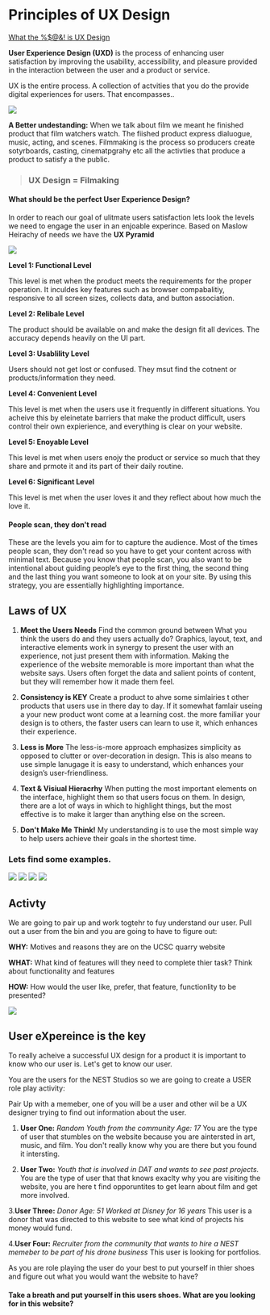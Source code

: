 # Principles of UX Design

[What the %$@&! is UX Design](https://www.youtube.com/watch?v=Ovj4hFxko7c "What the HECK is UX Design?")


**User Experience Design (UXD)** is the process of enhancing user satisfaction by improving the usability, accessibility, and pleasure provided in the interaction between the user and a product or service. 

UX is the entire process. A collection of actvities that you do the provide digital experiences for users. That encompasses..

![](Images/ux1.png)

**A Better undestanding:** When we talk about film we meant he finished product that film watchers watch. The fiished product express dialuogue, music, acting, and scenes. Filmmaking is the process so producers create sotyrboards, casting, cinematpgrahy  etc all the activties that produce a product to satisfy a the public. 

> ### UX Design = Filmaking 

#### What should be the perfect User Experience Design?

In order to reach our goal of ulitmate users satisfaction lets look the levels we need to engage the user in an enjoable experince. Based on Maslow Heirachy of needs we have the **UX Pyramid** 

![](Images/Uxuser2.png)

**Level 1: Functional Level**

This level is met when the product meets the requirements for the proper operation. It inculdes key features such as browser compabalitiy, responsive to all screen sizes, collects data, and button association. 

**Level 2: Relibale Level**

The product should be available on and make the design fit all devices. The accuracy depends heavily on the UI part. 

**Level 3: Usablility Level**

Users should not get lost or confused. They msut find the cotnent or products/information they need.

**Level 4: Convenient Level**

This level is met when the users use it frequently in different situations. You acheive this by eleinetate barriers that make the product difficult, users control their own expierience, and everything is clear on your website. 

**Level 5: Enoyable Level**

This level is met when users enojy the product or service so much that they share and prmote it and its part of their daily routine. 


**Level 6: Significant Level**

This level is met when the user loves it and they reflect about how much the love it. 

#### People scan, they don't read
These are the levels you aim for to capture the audience. Most of the times people scan, they don't read so you have to get your content across with minimal text. Because you know that people scan, you also want to be intentional about guiding people’s eye to the first thing, the second thing and the last thing you want someone to look at on your site. By using this strategy, you are essentially highlighting importance.

## Laws of UX 

1. **Meet the Users Needs** Find the common ground between What you think the users do and they users actually do? Graphics, layout, text, and interactive elements work in synergy to present the user with an experience, not just present them with information. Making the experience of the website memorable is more important than what the website says. Users often forget the data and salient points of content, but they will remember how it made them feel. 

2. **Consistency is KEY** Create a product to ahve some simlairies t other products that users use in there day to day. If it somewhat famlair useing a your new product wont come at a learning cost. the more familiar your design is to others, the faster users can learn to use it, which enhances their experience.

3. **Less is More** The less-is-more approach emphasizes simplicity as opposed to clutter or over-decoration in design. This is also means to use simple lanugage it is easy to understand, which enhances your design’s user-friendliness.

4. **Text & Visiual Hieracrhy** When putting the most important elements on the interface, highlight them so that users focus on them. In design, there are a lot of ways in which to highlight things, but the most effective is to make it larger than anything else on the screen.

5. **Don't Make Me Think!** My understanding is to use the most simple way to help users achieve their goals in the shortest time. 

### Lets find some examples.

![](Images/badexample1.png)
![](Images/badexample2.png)
![](Images/badexample3.png)
![](Images/badexample4.png)


## Activty

We are going to pair up and work togtehr to fuy understand our user. Pull out a user from the bin and you are going to have to figure out:

**WHY:** Motives and reasons they are on the UCSC quarry website

**WHAT:** What kind of features will they need to complete thier task? Think about functionality and features

**HOW:** How would the user like, prefer, that feature, functionlity to be presented?

![](Images/activity.png)
## **U**ser e**X**pereince is the key

To really acheive a successful UX design for a product it is important to know who our user is. Let's get to know our user.

You are the users for the NEST Studios so we are going to create a USER role play activity: 

Pair Up with a memeber, one of you will be a user and other wil be a UX designer trying to find out information about the user.  

1. **User One:** *Random Youth from the community Age: 17* You are the type of user that stumbles on the website because you are aintersted in art, music, and film. You don't really know why you are there but you found it intersting. 

2. **User Two:** *Youth that is involved in DAT and wants to see past projects.* You are the type of user that that knows exaclty why you are visiting the website, you are here t find opporuntites to get learn about film and get more involved. 

3.**User Three:** *Donor Age: 51 Worked at Disney for 16 years* This user is a donor that was directed to this website to see what kind of projects his money would fund. 

4.**User Four:** *Recruiter from the community that wants to hire a NEST memeber to be part of his drone business* This user is looking for portfolios. 


As you are role playing the user do your best to put yourself in thier shoes and figure out what you would want the website to have? 

#### Take a breath and put yourself in this users shoes. What are you looking for in this website? 













